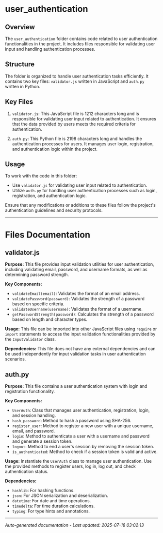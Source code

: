# user_authentication

## Overview
The `user_authentication` folder contains code related to user authentication functionalities in the project. It includes files responsible for validating user input and handling authentication processes.

## Structure
The folder is organized to handle user authentication tasks efficiently. It contains two key files: `validator.js` written in JavaScript and `auth.py` written in Python.

## Key Files
1. `validator.js`: This JavaScript file is 1212 characters long and is responsible for validating user input related to authentication. It ensures that the data provided by users meets the required criteria for authentication.
   
2. `auth.py`: This Python file is 2198 characters long and handles the authentication processes for users. It manages user login, registration, and authentication logic within the project.

## Usage
To work with the code in this folder:
- Use `validator.js` for validating user input related to authentication.
- Utilize `auth.py` for handling user authentication processes such as login, registration, and authentication logic.

Ensure that any modifications or additions to these files follow the project's authentication guidelines and security protocols.

---

# Files Documentation

## validator.js

**Purpose:** This file provides input validation utilities for user authentication, including validating email, password, and username formats, as well as determining password strength.

**Key Components:**
- `validateEmail(email)`: Validates the format of an email address.
- `validatePassword(password)`: Validates the strength of a password based on specific criteria.
- `validateUsername(username)`: Validates the format of a username.
- `getPasswordStrength(password)`: Calculates the strength of a password based on length and character types.

**Usage:** This file can be imported into other JavaScript files using `require` or `import` statements to access the input validation functionalities provided by the `InputValidator` class.

**Dependencies:** This file does not have any external dependencies and can be used independently for input validation tasks in user authentication scenarios.

## auth.py

**Purpose:** This file contains a user authentication system with login and registration functionality.

**Key Components:**
- `UserAuth`: Class that manages user authentication, registration, login, and session handling.
- `hash_password`: Method to hash a password using SHA-256.
- `register_user`: Method to register a new user with a unique username, email, and password.
- `login`: Method to authenticate a user with a username and password and generate a session token.
- `logout`: Method to end a user's session by removing the session token.
- `is_authenticated`: Method to check if a session token is valid and active.

**Usage:** Instantiate the `UserAuth` class to manage user authentication. Use the provided methods to register users, log in, log out, and check authentication status.

**Dependencies:** 
- `hashlib`: For hashing functions.
- `json`: For JSON serialization and deserialization.
- `datetime`: For date and time operations.
- `timedelta`: For time duration calculations.
- `typing`: For type hints and annotations.

---
*Auto-generated documentation - Last updated: 2025-07-18 03:02:13*
